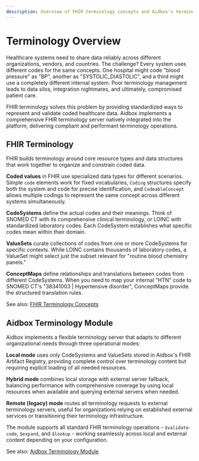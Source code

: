 ```yaml
---
description: Overview of FHIR terminology concepts and Aidbox's terminology server implementation
---
```


# Terminology Overview

Healthcare systems need to share data reliably across different organizations, vendors, and countries. The challenge? Every system uses different codes for the same concepts. One hospital might code "blood pressure" as "BP", another as "SYSTOLIC_DIASTOLIC", and a third might use a completely different internal system. Poor terminology management leads to data silos, integration nightmares, and ultimately, compromised patient care.

FHIR terminology solves this problem by providing standardized ways to represent and validate coded healthcare data. Aidbox implements a comprehensive FHIR terminology server natively integrated into the platform, delivering compliant and performant terminology operations.

## FHIR Terminology

FHIR builds terminology around core resource types and data structures that work together to organize and constrain coded data.

**Coded values** in FHIR use specialized data types for different scenarios. Simple `code` elements work for fixed vocabularies, `Coding` structures specify both the system and code for precise identification, and `CodeableConcept` allows multiple codings to represent the same concept across different systems simultaneously.

**CodeSystems** define the actual codes and their meanings. Think of SNOMED CT with its comprehensive clinical terminology, or LOINC with standardized laboratory codes. Each CodeSystem establishes what specific codes mean within their domain.

**ValueSets** curate collections of codes from one or more CodeSystems for specific contexts. While LOINC contains thousands of laboratory codes, a ValueSet might select just the subset relevant for "routine blood chemistry panels."

**ConceptMaps** define relationships and translations between codes from different CodeSystems. When you need to map your internal "HTN" code to SNOMED CT's "38341003 | Hypertensive disorder", ConceptMaps provide the structured translation rules.

See also: [FHIR Terminology Concepts](./fhir-terminology/intro.md)

## Aidbox Terminology Module

Aidbox implements a flexible terminology server that adapts to different organizational needs through three operational modes:

**Local mode** uses only CodeSystems and ValueSets stored in Aidbox's FHIR Artifact Registry, providing complete control over terminology content but requiring explicit loading of all needed resources.

**Hybrid mode** combines local storage with external server fallback, balancing performance with comprehensive coverage by using local resources when available and querying external servers when needed.

**Remote (legacy) mode** routes all terminology requests to external terminology servers, useful for organizations relying on established external services or transitioning their terminology infrastructure.

The module supports all standard FHIR terminology operations - `$validate-code`, `$expand`, and `$lookup` - working seamlessly across local and external content depending on your configuration.

See also: [Aidbox Terminology Module](./aidbox-terminology-module/intro.md)

